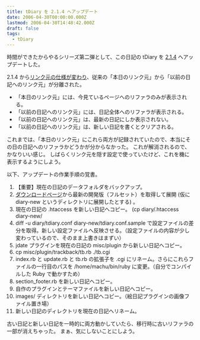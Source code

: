```yaml
---
title: tDiary を 2.1.4 へアップデート
date: 2006-04-30T00:00:00.000Z
lastmod: 2006-04-30T14:48:42.000Z
draft: false
tags:
  - tDiary
---
```


時間ができたからやるシリーズ第二弾として、この日記の tDiary を [2.1.4](http://www.tdiary.org/20060415.html) へアップデートした。

2.1.4 から[リンク元の仕様が変わり](http://www.tdiary.org/ml/devel.rb?key=/mailarchive/forum.php%3Fthread_id%3D9605476%26forum_id%3D8349)、従来の「本日のリンク元」から「以前の日記へのリンク元」が分離された。

* 「本日のリンク元」には、今見ているページへのリファラのみが表示される。
* 「以前の日記へのリンク元」には、日記全体へのリファラが表示される。
* 「以前の日記へのリンク元」は、最新の日記にしか表示されない。
* 「以前の日記へのリンク元」は、新しい日記を書くとクリアされる。

これまでは、「本日のリンク元」にこれら両方が記録されていたので、本当にその日の日記へのリファラかどうかが分からなかった。 これが解消されるので、かなりいい感じ。 しばらくリンク元を隠す設定で使っていたけど、これを機に表示するようにしよう。

以下、アップデートの作業手順の覚書。

1. 【重要】現在の日記のデータフォルダをバックアップ。
2. [ダウンロードページ](http://www.tdiary.org/20021112.html)から最新の開発版（フルセット）を取得して展開 (仮に diary-new というディレクトリに展開したとする) 。
3. 現在の日記の .htaccess を新しい日記へコピー。 (cp diary/.htaccess diary-new/
4. diff -u diary/tdiary.conf diary-new/tdiary.conf.sample で設定ファイルの差分を取得。新しい設定ファイルへ反映させる。（設定ファイルの内容が少し変わっているので、そのまま上書きはまずい）
5. jdate プラグインを現在の日記の misc/plugin から新しい日記へコピー。
6. cp misc/plugin/trackback/tb.rb ./tb.cgi
7. index.rb と update.rb と tb.rb の拡張子を .cgi にリネーム。さらにこれらファイルの一行目のパスを /home/machu/bin/ruby に変更。（自分でコンパイルした Ruby で動かすため）
8. section\_footer.rb を新しい日記へコピー。
9. 自作のプラグインとテーマファイルを新しい日記へコピー。
10. images/ ディレクトリを新しい日記へコピー。（絵日記プラグインの画像ファイル置き場）
11. 新しい日記のディレクトリを現在の日記へリネーム。

古い日記と新しい日記を一時的に両方動かしていたら、移行時に古いリファラの一部が消えちゃった。 まぁ、気にしないことにしよう。
